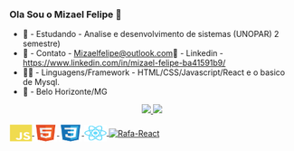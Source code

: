 ### Ola Sou o Mizael Felipe 👋


- 📘 - Estudando - Analise e desenvolvimento de sistemas (UNOPAR) 2 semestre)
- 📩 - Contato - Mizaelfelipe@outlook.com🔗 - Linkedin - https://www.linkedin.com/in/mizael-felipe-ba41591b9/
- 👨‍💻 - Linguagens/Framework - HTML/CSS/Javascript/React e o basico de Mysql.
- 🚩 - Belo Horizonte/MG

<div align="center">
  <a href="https://github.com/MizaelFelipe">
  <img height="170em" src="https://github-readme-stats.vercel.app/api?username=MizaelFelipe&show_icons=true&theme=dracula&include_all_commits=true&count_private=true"/>
  <img height="170em" src="https://github-readme-stats.vercel.app/api/top-langs/?username=MizaelFelipe&layout=compact&langs_count=7&theme=dracula"/>
</div>

  <div style="display: inline_block"><br>
  <img align="center" alt="Rafa-Js" height="30" width="40" src="https://raw.githubusercontent.com/devicons/devicon/master/icons/javascript/javascript-plain.svg">
  <img align="center" alt="Rafa-HTML" height="30" width="40" src="https://raw.githubusercontent.com/devicons/devicon/master/icons/html5/html5-original.svg">
  <img align="center" alt="Rafa-CSS" height="30" width="40" src="https://raw.githubusercontent.com/devicons/devicon/master/icons/css3/css3-original.svg">
  <img align="center" alt="Rafa-React" height="30" width="40" src="https://raw.githubusercontent.com/devicons/devicon/master/icons/react/react-original.svg">
  <img align="center" alt="Rafa-React" height="30" width="40" src="https://cdn.jsdelivr.net/gh/devicons/devicon/icons/mysql/mysql-original-wordmark.svg" />
</div>


